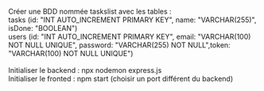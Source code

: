 Créer une BDD nommée taskslist avec les tables : 
<br>tasks (id: "INT AUTO_INCREMENT PRIMARY KEY", name: "VARCHAR(255)", isDone: "BOOLEAN")
<br>users (id: "INT AUTO_INCREMENT PRIMARY KEY", email: "VARCHAR(100) NOT NULL UNIQUE", password: "VARCHAR(255) NOT NULL",token: "VARCHAR(100) NOT NULL UNIQUE")
<br>
<br>Initialiser le backend : npx nodemon express.js
<br>Initialiser le fronted : npm start (choisir un port différent du backend)

